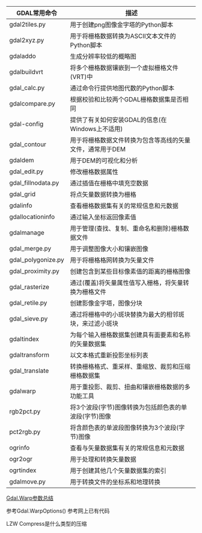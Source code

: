| GDAL常用命令 | 描述 |
| --- | --- |
| gdal2tiles.py | 用于创建png图像金字塔的Python脚本 |
| gdal2xyz.py | 用于将栅格数据转换为ASCII文本文件的Python脚本 |
| gdaladdo | 生成分辨率较低的概略图 |
| gdalbuildvrt | 将多个栅格数据镶嵌到一个虚拟栅格文件(VRT)中 |
| gdal_calc.py | 通过命令行提供地图代数的Python脚本 |
| gdalcompare.py | 根据校验和比较两个GDAL栅格数据集是否相同 |
| gdal-config | 提供了有关如何安装GDAL的信息(在Windows上不适用) |
| gdal_contour | 用于将栅格数据文件转换为包含等高线的矢量文件，通常用于DEM |
| gdaldem | 用于DEM的可视化和分析 |
| gdal_edit.py | 修改栅格数据属性 |
| gdal_fillnodata.py | 通过插值在栅格中填充空数据 |
| gdal_grid | 将点矢量数据转换为栅格 |
| gdalinfo | 查看栅格数据集有关的常规信息和元数据 |
| gdallocationinfo | 通过输入坐标返回像素值 |
| gdalmanage | 用于管理(查找、复制、重命名和删除)栅格数据文件 |
| gdal_merge.py | 用于调整图像大小和镶嵌图像 |
| gdal_polygonize.py | 用于将栅格格网转换为矢量文件 |
| gdal_proximity.py | 创建包含到某些目标像素值的距离的栅格图像 |
| gdal_rasterize | 通过(覆盖)将矢量属性值写入栅格，将矢量转换为栅格文件 |
| gdal_retile.py | 创建影像金字塔，图像分块 |
| gdal_sieve.py | 通过将栅格中的小斑块替换为最大的相邻斑块，来过滤小斑块 |
| gdaltindex | 为每个输入栅格数据集创建具有面要素和名称的矢量数据集 |
| gdaltransform | 以文本格式重新投影坐标列表 |
| gdal_translate | 转换栅格格式、重采样、重缩放、裁剪和压缩栅格数据集 |
| gdalwarp | 用于重投影、裁剪、扭曲和镶嵌栅格数据的多功能工具 |
| rgb2pct.py | 将3个波段(字节)图像转换为包括颜色表的单波段(字节)图像 |
| pct2rgb.py | 将含颜色表的单波段图像转换为3个波段(字节)图像 |
| ogrinfo | 查看与矢量数据集有关的常规信息和元数据 |
| ogr2ogr | 用于处理和转换矢量数据 |
| ogrtindex | 用于创建其他几个矢量数据集的索引 |
| gdalmove.py | 用于转换文件的坐标系和地理转换 |


[Gdal.Warp参数总结](https://gdal.org/python/index.html)

参考Gdal.WarpOptions()
参考网上已有代码


LZW Compress是什么类型的压缩
